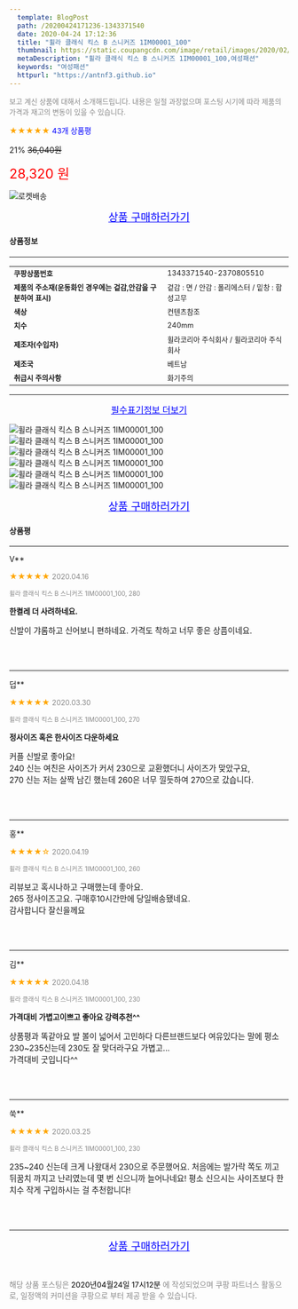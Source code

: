 ```yaml
---
  template: BlogPost
  path: /20200424171236-1343371540
  date: 2020-04-24 17:12:36
  title: "휠라 클래식 킥스 B 스니커즈 1IM00001_100"
  thumbnail: https://static.coupangcdn.com/image/retail/images/2020/02/21/12/1/66c364a5-89d7-440a-8a9a-00c11706baf3.jpg
  metaDescription: "휠라 클래식 킥스 B 스니커즈 1IM00001_100,여성패션"
  keywords: "여성패션"
  httpurl: "https://antnf3.github.io"
---
```

  
<span style="color: #888;font-size:0.8rem">보고 계신 상품에 대해서 소개해드립니다.
내용은 일절 과장없으며 포스팅 시기에 따라 제품의 가격과 재고의 변동이 있을 수 있습니다.</span>
  
<span style="color: orange;">★★★★★</span> <span style="color: blue;font-size: 0.85rem;">43개 상품평</span>

<span style="font-size: 0.9rem">21%</span> <span style="font-size: 0.9rem">~~36,040원~~</span>

<span style="color: red;font-size: 1.5rem;">28,320 원</span>

![로켓배송](https://postfiles.pstatic.net/MjAyMDA0MTBfMjcz/MDAxNTg2NDQ1OTAwMDc5.1T-Iy6-X12_V8iyof2OtSqUCu6urPUUOnjG41kbMy_kg.c1eqxaGayJ1XX0TGV24QXbZg9dvQ9C_dYZx39G_Z7Wog.PNG.cigshop2/rocket_logo.png?type=w773)

<p align="center"><a href="http://me2.do/53YxTZb7" style="font-size: 1.2rem; color: blue;">상품 구매하러가기</a></p>

#### 상품정보

---

|                  |                       |
| ---------------- | --------------------- |
| **<span style="font-size:0.8rem;">쿠팡상품번호</span>** | <span style="font-size:0.8rem;">1343371540-2370805510</span> |
| **<span style="font-size:0.8rem;">제품의 주소재(운동화인 경우에는 겉감,안감을 구분하여 표시)</span>**    | <span style="font-size:0.8rem;">겉감 : 면 / 안감 : 폴리에스터 / 밑창 : 합성고무</span>        |
| **<span style="font-size:0.8rem;">색상</span>**    | <span style="font-size:0.8rem;">컨텐츠참조</span>        |
| **<span style="font-size:0.8rem;">치수</span>**    | <span style="font-size:0.8rem;">240mm</span>        |
| **<span style="font-size:0.8rem;">제조자(수입자)</span>**    | <span style="font-size:0.8rem;">휠라코리아 주식회사 / 휠라코리아 주식회사</span>        |
| **<span style="font-size:0.8rem;">제조국</span>**    | <span style="font-size:0.8rem;">베트남</span>        |
| **<span style="font-size:0.8rem;">취급시 주의사항</span>**    | <span style="font-size:0.8rem;">화기주의</span>        |



---

<p align="center"><a href="http://me2.do/53YxTZb7" style="font-size: 1rem; color: blue;">필수표기정보 더보기</a></p>

![휠라 클래식 킥스 B 스니커즈 1IM00001_100](http://thumbnail9.coupangcdn.com/thumbnails/remote/q89/image/retail/images/461768100871398-da088e82-653a-4d8e-9b06-401d1d9711ac.jpg)
![휠라 클래식 킥스 B 스니커즈 1IM00001_100](http://thumbnail10.coupangcdn.com/thumbnails/remote/q89/image/retail/images/2020/02/21/12/8/ca5ebf02-197c-4599-a105-2798678887a7.jpg)
![휠라 클래식 킥스 B 스니커즈 1IM00001_100](http://thumbnail9.coupangcdn.com/thumbnails/remote/q89/image/retail/images/2020/02/21/12/5/53d91a58-9bae-4a8f-a932-fb021312cec5.jpg)
![휠라 클래식 킥스 B 스니커즈 1IM00001_100](http://thumbnail9.coupangcdn.com/thumbnails/remote/q89/image/retail/images/2020/02/21/12/2/9bd1f6de-c188-45ad-af64-12ff32f25ada.jpg)
![휠라 클래식 킥스 B 스니커즈 1IM00001_100](http://thumbnail10.coupangcdn.com/thumbnails/remote/q89/image/retail/images/2020/02/21/12/3/1032d7a6-92fa-4272-8e19-3dc1d575de86.jpg)
![휠라 클래식 킥스 B 스니커즈 1IM00001_100](http://thumbnail9.coupangcdn.com/thumbnails/remote/q89/image/retail/images/2020/02/21/12/9/e77d59dd-f4fe-4974-8d8b-782800542ba7.jpg)

<p align="center"><a href="http://me2.do/53YxTZb7" style="font-size: 1.2rem; color: blue;">상품 구매하러가기</a></p>

#### 상품평
  
---
  
V**
    
<span style="color: orange;">★★★★★</span> <span style="font-size:0.8rem;color: #888;">2020.04.16</span>
    
<span style="color: #888;font-size:0.7rem">휠라 클래식 킥스 B 스니커즈 1IM00001_100, 280</span>
    
<span style="font-size:0.85rem">**한켤레 더 사려하네요.**</span>
    
<span style="font-size: 0.9rem;">신발이 갸롬하고 신어보니 편하네요. 가격도 착하고 너무 좋은 상픔이네요.</span>
    
<br>
<br>

---
  
덥**
    
<span style="color: orange;">★★★★★</span> <span style="font-size:0.8rem;color: #888;">2020.03.30</span>
    
<span style="color: #888;font-size:0.7rem">휠라 클래식 킥스 B 스니커즈 1IM00001_100, 270</span>
    
<span style="font-size:0.85rem">**정사이즈 혹은 한사이즈 다운하세요**</span>
    
<span style="font-size: 0.9rem;">커플 신발로 좋아요!<br/>240 신는 여친은 사이즈가 커서 230으로 교환했더니 사이즈가 맞았구요,<br/>270 신는 저는 살짝 남긴 했는데 260은 너무 낄듯하여 270으로 갔습니다.</span>
    
<br>
<br>

---
  
홍**
    
<span style="color: orange;">★★★★☆</span> <span style="font-size:0.8rem;color: #888;">2020.04.19</span>
    
<span style="color: #888;font-size:0.7rem">휠라 클래식 킥스 B 스니커즈 1IM00001_100, 260</span>
    

    
<span style="font-size: 0.9rem;">리뷰보고 혹시나하고 구매했는데 좋아요.<br/>265 정사이즈고요. 구매후10시간만에 당일배송됐네요.<br/>감사합니다 잘신을께요</span>
    
<br>
<br>

---
  
김**
    
<span style="color: orange;">★★★★★</span> <span style="font-size:0.8rem;color: #888;">2020.04.18</span>
    
<span style="color: #888;font-size:0.7rem">휠라 클래식 킥스 B 스니커즈 1IM00001_100, 230</span>
    
<span style="font-size:0.85rem">**가격대비 가볍고이쁘고 좋아요 강력추천^^**</span>
    
<span style="font-size: 0.9rem;">상품평과 똑같아요 발 볼이 넓어서 고민하다 다른브랜드보다 여유있다는 말에 평소 230~235신는데 230도 잘 맞더라구요 가볍고...<br/>가격대비 굿입니다^^</span>
    
<br>
<br>

---
  
쑥**
    
<span style="color: orange;">★★★★★</span> <span style="font-size:0.8rem;color: #888;">2020.03.25</span>
    
<span style="color: #888;font-size:0.7rem">휠라 클래식 킥스 B 스니커즈 1IM00001_100, 230</span>
    

    
<span style="font-size: 0.9rem;">235~240 신는데 크게 나왔대서 230으로 주문했어요. 처음에는 발가락 쪽도 끼고 뒤꿈치 까지고 난리였는데 몇 번 신으니까 늘어나네요! 평소 신으시는 사이즈보다 한 치수 작게 구입하시는 걸 추천합니다!</span>
    
<br>
<br>


  
---
  
<p align="center"><a href="http://me2.do/53YxTZb7" style="font-size: 1.2rem; color: blue;">상품 구매하러가기</a></p>
  
<br>
  
<span style="font-size: 0.85rem; color: #888;">해당 상품 포스팅은 <span style="color: #000;"> 2020년04월24일 17시12분 </span> 에 작성되었으며 쿠팡 파트너스 활동으로, 일정액의 커미션을 쿠팡으로 부터 제공 받을 수 있습니다.</span>